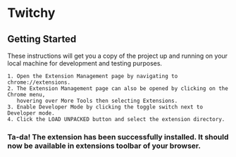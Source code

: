 # Twitchy

## Getting Started

These instructions will get you a copy of the project up and running on your local machine for development and testing purposes.
```
1. Open the Extension Management page by navigating to chrome://extensions.
2. The Extension Management page can also be opened by clicking on the Chrome menu,
   hovering over More Tools then selecting Extensions.
3. Enable Developer Mode by clicking the toggle switch next to Developer mode.
4. Click the LOAD UNPACKED button and select the extension directory.
```
### Ta-da! The extension has been successfully installed. It should now be available in extensions toolbar of your browser.